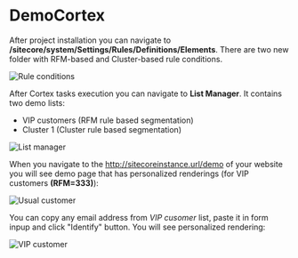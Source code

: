 # DemoCortex
After project installation you can navigate to **/sitecore/system/Settings/Rules/Definitions/Elements**.
There are two new folder with RFM-based and Cluster-based rule conditions.

![Rule conditions](https://github.com/x3mxray/Cortex.Demo.RFM/blob/master/documentation/images/rules.jpg)

After Cortex tasks execution you can navigate to **List Manager**.
It contains two demo lists:
- VIP customers (RFM rule based segmentation)
- Cluster 1 (Cluster rule based segmentation)

![List manager](https://github.com/x3mxray/Cortex.Demo.RFM/blob/master/documentation/images/list.jpg)

When you navigate to the http://sitecoreinstance.url/demo  of your website you will see demo page that has personalized renderings (for VIP customers **(RFM=333)**):

![Usual customer](https://github.com/x3mxray/Cortex.Demo.RFM/blob/master/documentation/images/usual.jpg)

You can copy any email address from *VIP cusomer* list, paste it in form inpup and click "Identify" button. You will see personalized rendering:

![VIP customer](https://github.com/x3mxray/Cortex.Demo.RFM/blob/master/documentation/images/vip.jpg)